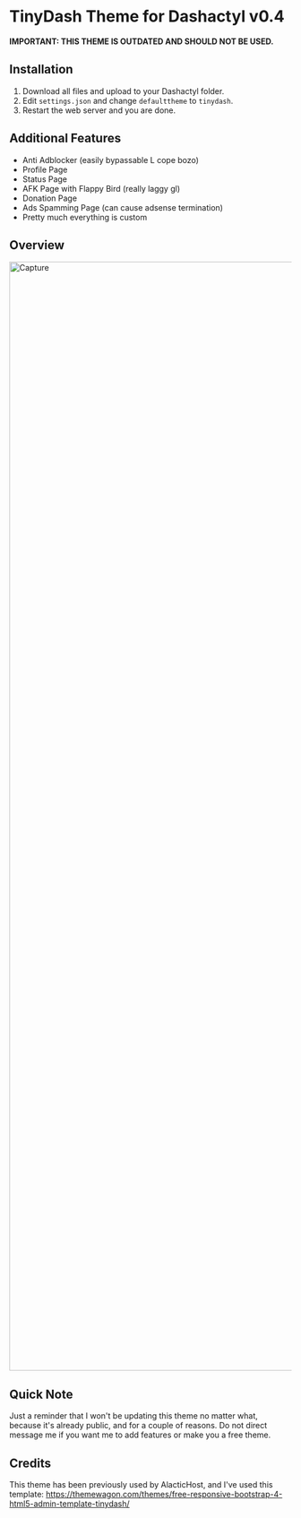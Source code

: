# TinyDash Theme for Dashactyl v0.4

**IMPORTANT: THIS THEME IS OUTDATED AND SHOULD NOT BE USED.**

## Installation
1. Download all files and upload to your Dashactyl folder.
2. Edit `settings.json` and change `defaulttheme` to `tinydash`.
3. Restart the web server and you are done.

## Additional Features
- Anti Adblocker (easily bypassable L cope bozo)
- Profile Page
- Status Page
- AFK Page with Flappy Bird (really laggy gl)
- Donation Page
- Ads Spamming Page (can cause adsense termination)
- Pretty much everything is custom

## Overview
<img width="1980" alt="Capture" src="https://user-images.githubusercontent.com/90507395/147951056-52693e61-65f4-4d3c-9204-f068aec8cd92.PNG">

## Quick Note
Just a reminder that I won't be updating this theme no matter what, because it's already public, and for a couple of reasons. Do not direct message me if you want me to add features or make you a free theme.

## Credits
This theme has been previously used by AlacticHost, and I've used this template: https://themewagon.com/themes/free-responsive-bootstrap-4-html5-admin-template-tinydash/ 

